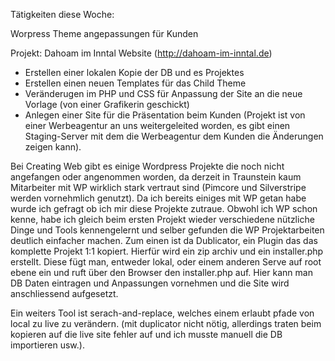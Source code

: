 Tätigkeiten diese Woche:

Worpress Theme angepassungen für Kunden

Projekt: Dahoam im Inntal Website (http://dahoam-im-inntal.de)
  - Erstellen einer lokalen Kopie der DB und es Projektes
  - Erstellen einen neuen Templates für das Child Theme
  - Veränderugen im PHP und CSS für Anpassung der Site an die neue Vorlage (von einer Grafikerin geschickt)
  - Anlegen einer Site für die Präsentation beim Kunden (Projekt ist von einer Werbeagentur an uns weitergeleited worden,
    es gibt einen Staging-Server mit dem die Werbeagentur dem Kunden die Änderungen zeigen kann).

Bei Creating Web gibt es einige Wordpress Projekte die noch nicht angefangen oder angenommen worden, da derzeit
in Traunstein kaum Mitarbeiter mit WP wirklich stark vertraut sind (Pimcore und Silverstripe werden vornehmlich genutzt).
Da ich bereits einiges mit WP getan habe wurde ich gefragt ob ich mir diese Projekte zutraue. Obwohl ich WP schon kenne, habe ich gleich beim ersten Projekt wieder verschiedene nützliche Dinge und Tools kennengelernt und selber gefunden die WP Projektarbeiten deutlich einfacher machen. Zum einen ist da Dublicator, ein Plugin das das komplette Projekt 1:1 kopiert. Hierfür wird ein zip archiv und ein installer.php erstellt. Diese fügt man, entweder lokal, oder einem anderen Serve auf root ebene ein und ruft über den Browser den installer.php auf. Hier kann man DB Daten eintragen und Anpassungen vornehmen und die Site wird anschliessend aufgesetzt.

Ein weiters Tool ist serach-and-replace, welches einem erlaubt pfade von local zu live zu verändern. (mit duplicator nicht nötig, allerdings traten beim kopieren auf die live site fehler auf und ich musste manuell die DB importieren usw.).
